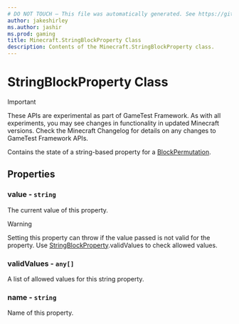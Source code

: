 ```yaml
---
# DO NOT TOUCH — This file was automatically generated. See https://github.com/Mojang/MinecraftScriptingApiDocsGenerator to modify descriptions, examples, etc.
author: jakeshirley
ms.author: jashir
ms.prod: gaming
title: Minecraft.StringBlockProperty Class
description: Contents of the Minecraft.StringBlockProperty class.
---
```

# StringBlockProperty Class
>[!IMPORTANT]
>These APIs are experimental as part of GameTest Framework. As with all experiments, you may see changes in functionality in updated Minecraft versions. Check the Minecraft Changelog for details on any changes to GameTest Framework APIs.

Contains the state of a string-based property for a [BlockPermutation](BlockPermutation.md).

## Properties
### **value** - `string`
The current value of this property.

> [!WARNING]
> Setting this property can throw if the value passed is not valid for the property. Use [StringBlockProperty](StringBlockProperty.md).validValues to check allowed values.

### **validValues** - `any[]`
A list of allowed values for this string property.


### **name** - `string`
Name of this property.



